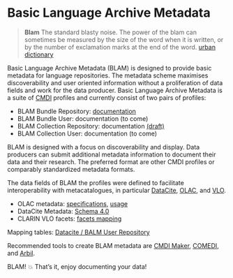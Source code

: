 # Basic Language Archive Metadata

> **Blam** The standard blasty noise. The power of the blam can sometimes be measured by the size of the word when it is written, or by the number of exclamation marks at the end of the word.
> 			[urban dictionary](http://www.urbandictionary.com/define.php?term=blam&defid=305474)

Basic Language Archive Metadata (BLAM) is designed to provide basic metadata for language repositories. The metadata scheme maximises discoverability and user oriented information without a proliferation of data fields and work for the data producer. Basic Language Archive Metadata is a suite of [CMDI](https://www.clarin.eu/content/component-metadata) profiles and currently consist of two pairs of profiles: 

* BLAM Bundle Repository: [documentation](https://github.com/fxru/blam-metadata/blob/master/BLAMBundleRepository.md)
* BLAM Bundle User: documentation (to come)
* BLAM Collection Repository: documentation  [(draft)](https://github.com/fxru/blam-metadata/blob/master/BLAMCollectionRepository.md)
* BLAM Collection User: documentation  (to come)

BLAM is designed with a focus on discoverability and display. Data producers can submit additional metadata information to document their data and their research. The preferred format are other CMDI profiles or comparably standardized metadata formats.

The data fields of BLAM the profiles were defined to facilitate interoperability with metacatalogues, in particular [DataCite](https://search.datacite.org/), [OLAC](http://search.language-archives.org/), and [VLO](https://vlo.clarin.eu/).

* OLAC metadata: [specifications](http://www.language-archives.org/OLAC/metadata.html), [usage](http://www.language-archives.org/NOTE/usage.html)
* DataCite Metadata: [Schema 4.0](https://schema.datacite.org/meta/kernel-4.0/) 
* CLARIN VLO facets: [facets mapping](https://lux17.mpi.nl/isocat/clarin/vlo/mapping/index.html)

Mapping tables: [Datacite / BALM User Repository](https://github.com/fxru/blam-metadata/blob/master/BLAM-BR2DataCite.md)

Recommended tools to create BLAM metadata are [CMDI Maker](http://cmdi-maker.uni-koeln.de/), [COMEDI](http://clarino.uib.no/comedi/), and [Arbil](https://tla.mpi.nl/tools/tla-tools/arbil/).

BLAM! &#x1F4A5; That’s it, enjoy documenting your data!
